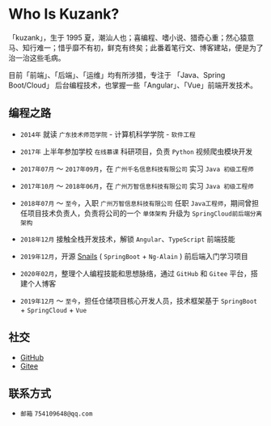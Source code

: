 # Who Is Kuzank?

「kuzank」，生于 1995 夏，潮汕人也；喜编程、嗜小说、猎奇心重；然心猿意马、知行难一；惜乎靡不有初，鲜克有终矣；此番着笔行文、博客建站，便是为了治一治这些毛病。

目前「前端」、「后端」、「运维」均有所涉猎，专注于 「Java、Spring Boot/Cloud」 后台编程技术，也掌握一些「Angular」、「Vue」前端开发技术。


## 编程之路

* `2014年` 就读 `广东技术师范学院` - 计算机科学学院 - `软件工程`

* `2017年` 上半年参加学校 `在线慕课` 科研项目，负责 `Python` 视频爬虫模块开发

* `2017年07月` ～ `2017年09月`，在 `广州千名信息科技有限公司` 实习 `Java 初级工程师`

* `2017年10月` ～ `2018年06月`，在 `广州万智信息科技有限公司` 实习 `Java 初级工程师`

* `2018年07月` ～ `至今`，入职 `广州万智信息科技有限公司` 任职 `Java工程师`，期间曾担任项目技术负责人，负责将公司的一个 `单体架构` 升级为 `SpringCloud前后端分离架构`

* `2018年12月` 接触全栈开发技术，解锁 `Angular`、`TypeScript` 前端技能

* `2019年12月`，开源 [Snails](https://github.com/kuzank/snails) ( `SpringBoot` + `Ng-Alain` ) 前后端入门学习项目

* `2020年02月`，整理个人编程技能和思想脉络，通过 `GitHub` 和 `Gitee` 平台，搭建个人博客

* `2019年12月` ～ `至今`，担任仓储项目核心开发人员，技术框架基于 `SpringBoot` + `SpringCloud` + `Vue`


## 社交

* [ GitHub ](https://github.com/kuzank)
* [ Gitee ](https://gitee.com/kuzank)


## 联系方式

* `邮箱` `754109648@qq.com`

